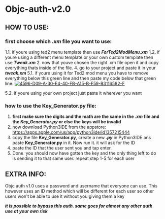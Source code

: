 # Objc-auth-v2.0

## HOW TO USE:

### first choose which *.xm* file you want to use: 
1.1. if youre using ted2 menu template then use ***ForTed2ModMenu.xm*** 
1.2. if youre using a different menu template or your own custom template then use ***Tweak.xm*** 
2. now that youve chosen the right .xm file open it and copy everything thats inside of the file. 
4. go to your project and paste it in your ***tweak.xm*** 
5.1. if youre using it for Ted2 mod menu you have to remove everything below this green line and then paste my code below that green line. 
<a href="https://ibb.co/nBbHCSG"><img src="https://i.ibb.co/nBbHCSG/4596-D09-A-30-E4-40-FB-A15-B-F59-B3116582-F.jpg" alt="4596-D09-A-30-E4-40-FB-A15-B-F59-B3116582-F" border="0"></a>

5.2. if youre using your own project just paste it wherever you want

### how to use the Key_Generator.py file: 
1. **first make sure the digits and the math are the same in the *.xm* file and the *Key_Generator.py* or else the keys will be invalid**
2. now download Python3IDE from the appstore: https://apps.apple.com/us/app/python3ide/id1357215444
3. copy the file **Key_Generator.py**, create a new ***.py*** in Python3IDE ans paste **Key_Generator.py** in it. Now run it. it will ask for the ID
4. paste the ID that the user sent you and tap enter.
5. Done. you should now have gotten the key and the only thing left to do is sending it to that same user. repeat step 1-5 for each user

## EXTRA INFO:
Objc auth v1.0 uses a password and username that everyone can use. This however uses an ID method which will be different for each user so other users won't be able to use it without you giving them a key

***it is possible to bypass this auth. same goes for almost any other auth use at your own risk***
